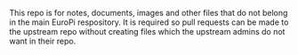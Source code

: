 This repo is for notes, documents, images and other files that do not belong in the main EuroPi respository. It is required so pull requests can be made to the upstream repo without creating files which the upstream admins do not want in their repo.
